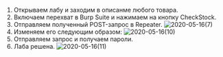 1. Открываем лабу и заходим в описанме любого товара.
2. Включаем перехват в Burp Suite  и нажимаем на кнопку CheckStock.
3. Отправляем полученный POST-запрос в Repeater.
![2020-05-16(7)](https://github.com/AnnaKlimina/SQL/blob/master/screens/2020-05-16%20(7).png)
4.  Изменяем его следующим образом:
![2020-05-16(10)](https://github.com/AnnaKlimina/SQL/blob/master/screens/2020-05-16%20(10).png)
5.  Отправляем запрос и получаем пароли.
6. Лаба решена.
![2020-05-16(11)](https://github.com/AnnaKlimina/SQL/blob/master/screens/2020-05-16%20(11).png)
